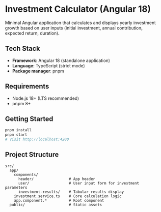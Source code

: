 # Investment Calculator (Angular 18)

Minimal Angular application that calculates and displays yearly investment growth based on user inputs (initial investment, annual contribution, expected return, duration).

## Tech Stack
- **Framework**: Angular 18 (standalone application)
- **Language**: TypeScript (strict mode)
- **Package manager**: pnpm

## Requirements
- Node.js 18+ (LTS recommended)
- pnpm 8+

## Getting Started
```bash
pnpm install
pnpm start
# Visit http://localhost:4200
```

## Project Structure
```
src/
  app/
    components/
      header/                # App header
      user/                  # User input form for investment parameters
      investment-results/    # Tabular results display
    investment.service.ts    # Core calculation logic
    app.component.*          # Root component
  public/                    # Static assets
```
